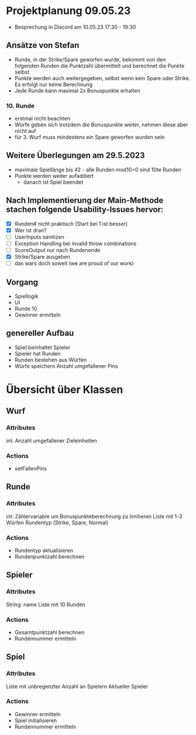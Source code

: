 # Projektplanung 09.05.23

- Besprechung in Discord am 10.05.23 17:30 - 19:30

## Ansätze von Stefan

- Runde, in der Strike/Spare geworfen wurde, bekommt von den folgenden Runden die Punktzahl übermittelt und berechnet die Punkte selbst
- Punkte werden auch weitergegeben, selbst wenn kein Spare oder Strike. Es erfolgt nur keine Berechnung
- Jede Runde kann maximal 2x Bonuspunkte erhalten

### 10. Runde

- erstmal nicht beachten
- Würfe geben sich trotzdem die Bonuspunkte weiter, nehmen diese aber nicht auf
- für 3. Wurf muss mindestens ein Spare geworfen wurden sein

## Weitere Überlegungen am 29.5.2023
- maximale Spiellänge bis 42 - alle Runden mod10=0 sind 10te Runden
- Punkte werden weiter aufaddiert
  - danach ist Spiel beendet

## Nach Implementierung der Main-Methode stachen folgende Usability-Issues hervor:
- [x] Runden# nicht praktisch (Start bei 1 ist besser)
- [x] Wer ist dran?
- [ ] UserInputs sanitizen
- [ ] Exception Handling bei invalid throw combinations
- [ ] ScoreOutput nur nach Rundenende
- [x] Strike/Spare ausgeben
- [ ] das wars doch soweit (we are proud of our work)

## Vorgang
- Spiellogik
- UI
- Runde 10
- Gewinner ermitteln

## genereller Aufbau

- Spiel beinhaltet Spieler
- Spieler hat Runden
- Runden bestehen aus Würfen
- Würfe speichern Anzahl umgefallener Pins

# Übersicht über Klassen

## Wurf
### Attributes
int: Anzahl umgefallener Zieleinheiten
### Actions
- setFallenPins

## Runde
### Attributes
int: Zählervariable um Bonuspunkteberechnung zu limitieren
Liste mit 1-3 Würfen
Rundentyp (Strike, Spare, Normal)
### Actions
- Rundentyp aktualisieren
- Rundenpunktzahl berechnen

## Spieler
### Attributes
String: name
Liste mit 10 Runden
### Actions
- Gesamtpunktzahl berechnen
- Rundennummer ermitteln

## Spiel
### Attributes
Liste mit unbregenzter Anzahl an Spielern
Aktueller Spieler

### Actions
- Gewinner ermitteln
- Spiel initialisieren
- Rundennummer ermitteln


